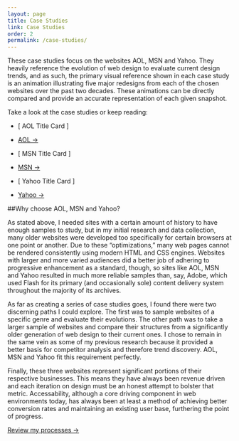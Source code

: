 ```yaml
---
layout: page
title: Case Studies
link: Case Studies
order: 2
permalink: /case-studies/
---
```


These case studies focus on the websites AOL, MSN and Yahoo. They heavily reference the evolution of web design to evaluate current design trends, and as such, the primary visual reference shown in each case study is an animation illustrating five major redesigns from each of the chosen websites over the past two decades. These animations can be directly compared and provide an accurate representation of each given snapshot.

Take a look at the case studies or keep reading:

* [ AOL Title Card ]
* [AOL &rarr;](/case-studies/aol/)

* [ MSN Title Card ]
* [MSN &rarr;](/case-studies/msn/)

* [ Yahoo Title Card ]
* [Yahoo &rarr;](/case-studies/yahoo/)

##Why choose AOL, MSN and Yahoo?

As stated above, I needed sites with a certain amount of history to have enough samples to study, but in my initial research and data collection, many older websites were developed too specifically for certain browsers at one point or another. Due to these “optimizations,” many web pages cannot be rendered consistently using modern HTML and CSS engines. Websites with larger and more varied audiences did a better job of adhering to progressive enhancement as a standard, though, so sites like AOL, MSN and Yahoo resulted in much more reliable samples than, say, Adobe, which used Flash for its primary (and occasionally sole) content delivery system throughout the majority of its archives.

As far as creating a series of case studies goes, I found there were two discerning paths I could explore. The first was to sample websites of a specific genre and evaluate their evolutions. The other path was to take a larger sample of websites and compare their structures from a significantly older generation of web design to their current ones. I chose to remain in the same vein as some of my previous research because it provided a better basis for competitor analysis and therefore trend discovery. AOL, MSN and Yahoo fit this requirement perfectly.

Finally, these three websites represent significant portions of their respective businesses. This means they have always been revenue driven and each iteration on design must be an honest attempt to bolster that metric. Accessability, although a core driving component in web environments today, has always been at least a method of achieving better conversion rates and maintaining an existing user base, furthering the point of progress.

[Review my processes &rarr;](/process/)